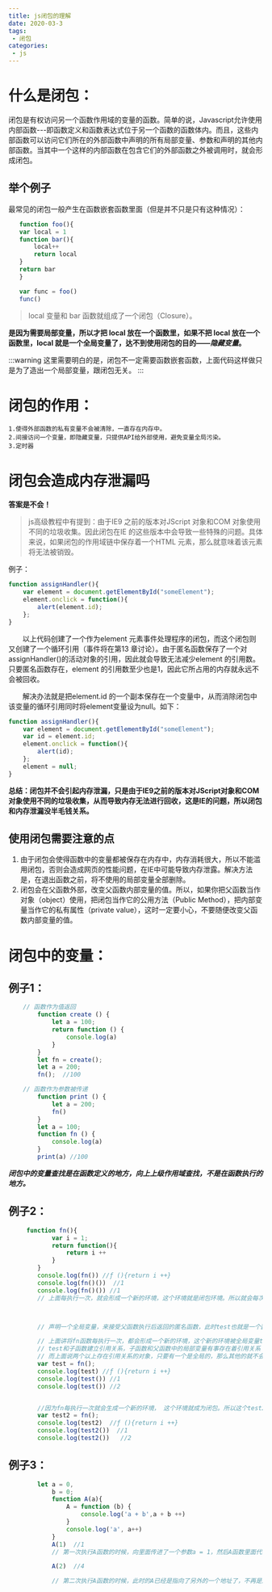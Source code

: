 ```yaml
---
title: js闭包的理解
date: 2020-03-3
tags:
 - 闭包
categories: 
 - js
---
```


# 什么是闭包：
 闭包是有权访问另一个函数作用域的变量的函数。简单的说，Javascript允许使用内部函数---即函数定义和函数表达式位于另一个函数的函数体内。而且，这些内部函数可以访问它们所在的外部函数中声明的所有局部变量、参数和声明的其他内部函数。当其中一个这样的内部函数在包含它们的外部函数之外被调用时，就会形成闭包。

 ## 举个例子
最常见的闭包一般产生在函数嵌套函数里面（但是并不只是只有这种情况）：
 ```javascript
    function foo(){
    var local = 1
    function bar(){
        local++
        return local
    }
    return bar
    }

    var func = foo()
    func()
 ```
 

>local 变量和 bar 函数就组成了一个闭包（Closure）。

**是因为需要局部变量，所以才把 local 放在一个函数里，如果不把 local 放在一个函数里，local 就是一个全局变量了，达不到使用闭包的目的——_隐藏变量_。**

:::warning
这里需要明白的是，闭包不一定需要函数嵌套函数，上面代码这样做只是为了造出一个局部变量，跟闭包无关。
:::



# 闭包的作用：
    1.使得外部函数的私有变量不会被清除，一直存在内存中。
    2.间接访问一个变量，即隐藏变量，只提供API给外部使用，避免变量全局污染。
    3.定时器



# 闭包会造成内存泄漏吗
**答案是不会！**

>js高级教程中有提到：由于IE9 之前的版本对JScript 对象和COM 对象使用不同的垃圾收集。因此闭包在IE 的这些版本中会导致一些特殊的问题。具体来说，如果闭包的作用域链中保存着一个HTML 元素，那么就意味着该元素将无法被销毁。

例子：
```javascript
function assignHandler(){
    var element = document.getElementById("someElement");
    element.onclick = function(){
        alert(element.id);
    };
}
```
&emsp;&emsp;以上代码创建了一个作为element 元素事件处理程序的闭包，而这个闭包则又创建了一个循环引用（事件将在第13 章讨论）。由于匿名函数保存了一个对assignHandler()的活动对象的引用，因此就会导致无法减少element 的引用数。只要匿名函数存在，element 的引用数至少也是1，因此它所占用的内存就永远不会被回收。

&emsp;&emsp;解决办法就是把element.id 的一个副本保存在一个变量中，从而消除闭包中该变量的循环引用同时将element变量设为null。如下：
```javascript
function assignHandler(){
    var element = document.getElementById("someElement");
    var id = element.id;
    element.onclick = function(){
        alert(id);
    };
    element = null;
}
```
**总结：闭包并不会引起内存泄漏，只是由于IE9之前的版本对JScript对象和COM对象使用不同的垃圾收集，从而导致内存无法进行回收，这是IE的问题，所以闭包和内存泄漏没半毛钱关系。**

## 使用闭包需要注意的点
1. 由于闭包会使得函数中的变量都被保存在内存中，内存消耗很大，所以不能滥用闭包，否则会造成网页的性能问题，在IE中可能导致内存泄露。解决方法是，在退出函数之前，将不使用的局部变量全部删除。
2. 闭包会在父函数外部，改变父函数内部变量的值。所以，如果你把父函数当作对象（object）使用，把闭包当作它的公用方法（Public Method），把内部变量当作它的私有属性（private value），这时一定要小心，不要随便改变父函数内部变量的值。

# 闭包中的变量：
## 例子1：

```javascript
    // 函数作为值返回
        function create () {
            let a = 100;
            return function () {
                console.log(a)
            }
        }
        let fn = create();
        let a = 200;
        fn();  //100

    // 函数作为参数被传递
        function print () {
            let a = 200;
            fn()
        }
        let a = 100;
        function fn () {
            console.log(a)
        }
        print(a) //100
```


_**闭包中的变量查找是在函数定义的地方，向上上级作用域查找，不是在函数执行的地方。**_
    

 ## 例子2：

```javascript
     function fn(){
            var i = 1;
            return function(){
                return i ++
            }
        }
        console.log(fn()) //ƒ (){return i ++}
        console.log(fn()())  //1
        console.log(fn()()) //1
        // 上面每执行一次，就会形成一个新的环境，这个环境就是闭包环境。所以就会每次都会输出=>  1



        // 声明一个全局变量，来接受父函数执行后返回的匿名函数，此时test也就是一个函数了。

        // 上面讲将fn函数每执行一次，都会形成一个新的环境，这个新的环境被全局变量test保存下来，
        // test和子函数建立引用关系，子函数和父函数中的局部变量有事存在着引用关系
        // 而上面说两个以上存在引用关系的对象，只要有一个是全局的，那么其他的就不会被回收。
        var test = fn();
        console.log(test) //ƒ (){return i ++}
        console.log(test()) //1
        console.log(test()) //2


        //因为fn每执行一次就会生成一个新的环境， 这个环境就成为闭包。所以这个test2对上面的那个test没有任何影响。
        var test2 = fn();
        console.log(test2)  //ƒ (){return i ++}
        console.log(test2())  //1
        console.log(test2())   //2
```


## 例子3：

```javascript
        let a = 0,
            b = 0;
            function A(a){
                A = function (b) {
                    console.log('a + b',a + b ++)
                }
                console.log('a', a++)
            }
            A(1)  //1    
            // 第一次执行A函数的时候，向里面传进了一个参数a = 1，然后A函数里面代码就开始执行， 首先会将A 等于一个函数 fucntion(){...}， 然后就console.log(a)输出  ‘a’ 1

            A(2)  //4

            // 第二次执行A函数的时候，此时的A已经是指向了另外的一个地址了，不再是原来的那个A函数了，然后此时这A函数就会接受一个b=2的参数，然后执行里面的代码 'console.log("a+b",a+b++)'，这时候的a已经是等于2了，因为上次传进来的a是1，然后上次执行完之后，就a++，所以，a=2.输出4.其实主要就是上次执行完A函数之后，又将A重新赋值指向另外一个函数，其实这里的A是全局的变量，所有，执行完上次的函数A之后，那个传进来的a并不会被销毁，因为这时候，已经产生了一个闭包，就是第二个函数，这个函数里面还引用到了a，所以这时候的a的值是上一次函数执行完之后的值。

```